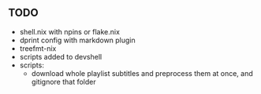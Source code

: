 ## TODO

- shell.nix with npins or flake.nix
- dprint config with markdown plugin
- treefmt-nix
- scripts added to devshell
- scripts:
  - download whole playlist subtitles and preprocess them at once, and gitignore that folder
